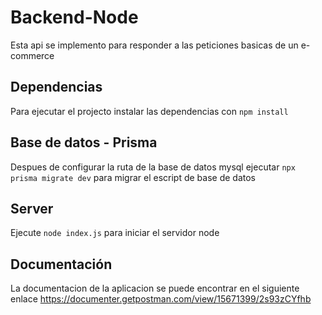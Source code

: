 # Backend-Node
Esta api se implemento para responder a las peticiones basicas de un e-commerce

## Dependencias 
Para ejecutar el projecto instalar las dependencias con `npm install`

## Base de datos - Prisma
Despues de configurar la ruta de la base de datos mysql ejecutar `npx prisma migrate dev` para migrar el escript de base de datos

## Server
Ejecute `node index.js` para iniciar el servidor node

## Documentación

La documentacion de la aplicacion se puede encontrar en el siguiente enlace https://documenter.getpostman.com/view/15671399/2s93zCYfhb
